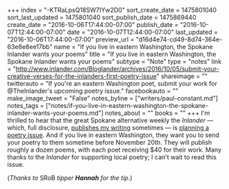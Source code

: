 +++
index = "-KTRaLpsQ18SW7IYw2D0"
sort_create_date = 1475801040
sort_last_updated = 1475801040
sort_publish_date = 1475869440
create_date = "2016-10-06T17:44:00-07:00"
publish_date = "2016-10-07T12:44:00-07:00"
date = "2016-10-07T12:44:00-07:00"
last_updated = "2016-10-06T17:44:00-07:00"
preview_url = "d16d4e74-cd49-8d74-364e-63e8e8ee17bb"
name = "If you live in eastern Washington, the Spokane Inlander wants your poems"
title = "If you live in eastern Washington, the Spokane Inlander wants your poems"
subtype = "Note"
type = "notes"
link = "http://www.inlander.com/Bloglander/archives/2016/10/05/submit-your-creative-verses-for-the-inlanders-first-poetry-issue"
shareimage = ""
twitterauto = "If you're an eastern Washington poet, submit your work for @TheInlander's upcoming poetry issue."
facebookauto = ""
make_image_tweet = "False"
notes_byline = ["writers/paul-constant.md"]
notes_tags = ["notes/if-you-live-in-eastern-washington-the-spokane-inlander-wants-your-poems.md"]
notes_about = ""
books = ""
+++
I'm thrilled to hear that the great Spokane alternative weekly the *Inlander* — which, full disclosure, [publishes my writing](http://www.inlander.com/spokane/ArticleArchives?author=2523577) sometimes — is [planning a poetry issue](http://www.inlander.com/Bloglander/archives/2016/10/05/submit-your-creative-verses-for-the-inlanders-first-poetry-issue). And if you live in eastern Washington, they want you to send your poetry to them sometime before November 20th. They will publish roughly a dozen poems, with each poet receiving $40 for their work. Many thanks to the *Inlander* for supporting local poetry; I can't wait to read this issue.

(*Thanks to* SRoB *tipper **Hannah** for the tip*.)